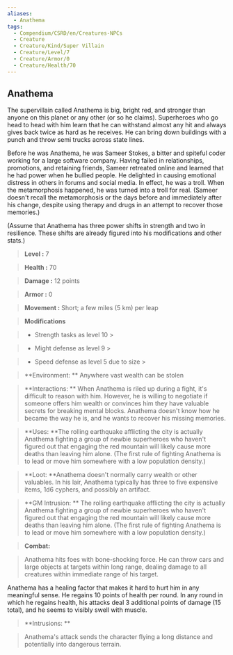 ```yaml
---
aliases:
  - Anathema
tags:
  - Compendium/CSRD/en/Creatures-NPCs
  - Creature
  - Creature/Kind/Super Villain
  - Creature/Level/7
  - Creature/Armor/0
  - Creature/Health/70
---
```

  
    
## Anathema    
The supervillain called Anathema is big, bright red, and stronger than anyone on this planet or any other (or so he claims). Superheroes who go head to head with him learn that he can withstand almost any hit and always gives back twice as hard as he receives. He can bring down buildings with a punch and throw semi trucks across state lines.   
Before he was Anathema, he was Sameer Stokes, a bitter and spiteful coder working for a large software company. Having failed in relationships, promotions, and retaining friends, Sameer retreated online and learned that he had power when he bullied people. He delighted in causing emotional distress in others in forums and social media. In effect, he was a troll. When the metamorphosis happened, he was turned into a troll for real. (Sameer doesn't recall the metamorphosis or the days before and immediately after his change, despite using therapy and drugs in an attempt to recover those memories.)  
(Assume that Anathema has three power shifts in strength and two in resilience. These shifts are already figured into his modifications and other stats.)    
  
    
> **Level :** 7    
> **Health :** 70    
> **Damage :** 12 points    
> **Armor :** 0    
> **Movement :** Short; a few miles (5 km) per leap    
> **Modifications**    
>- Strength tasks as level 10 >  
>    
>- Might defense as level 9 >  
>    
>- Speed defense as level 5 due to size >  
>    
> **Environment: ** Anywhere vast wealth can be stolen    
> **Interactions: ** When Anathema is riled up during a fight, it's difficult to reason with him. However, he is willing to negotiate if someone offers him wealth or convinces him they have valuable secrets for breaking mental blocks. Anathema doesn't know how he became the way he is, and he wants to recover his missing memories.    
> **Uses: **The rolling earthquake afflicting the city is actually Anathema fighting a group of newbie superheroes who haven't figured out that engaging the red mountain will likely cause more deaths than leaving him alone. (The first rule of fighting Anathema is to lead or move him somewhere with a low population density.)    
> **Loot: **Anathema doesn't normally carry wealth or other valuables. In his lair, Anathema typically has three to five expensive items, 1d6 cyphers, and possibly an artifact.    
> **GM Intrusion: ** The rolling earthquake afflicting the city is actually Anathema fighting a group of newbie superheroes who haven't figured out that engaging the red mountain will likely cause more deaths than leaving him alone. (The first rule of fighting Anathema is to lead or move him somewhere with a low population density.)    
  
> **Combat:**   
> Anathema hits foes with bone-shocking force. He can throw cars and large objects at targets within long range, dealing damage to all creatures within immediate range of his target.  
Anathema has a healing factor that makes it hard to hurt him in any meaningful sense. He regains 10 points of health per round. In any round in which he regains health, his attacks deal 3 additional points of damage (15 total), and he seems to visibly swell with muscle.    
    
  
> **Intrusions: **   
> Anathema's attack sends the character flying a long distance and potentially into dangerous terrain.    
